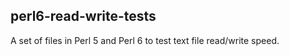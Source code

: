 ## perl6-read-write-tests ##

A set of files in Perl 5 and Perl 6 to test text file read/write
speed.
